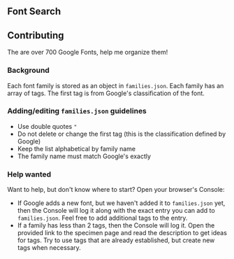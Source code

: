 Font Search
-----------

## Contributing

The are over 700 Google Fonts, help me organize them!

### Background

Each font family is stored as an object in `families.json`. Each family has an array of tags. The first tag is from Google's classification of the font.

### Adding/editing `families.json` guidelines

* Use double quotes `"`
* Do not delete or change the first tag (this is the classification defined by Google)
* Keep the list alphabetical by family name
* The family name must match Google's exactly

### Help wanted

Want to help, but don't know where to start? Open your browser's Console:

* If Google adds a new font, but we haven't added it to `families.json` yet, then the Console will log it along with the exact entry you can add to `families.json`. Feel free to add additional tags to the entry.
* If a family has less than 2 tags, then the Console will log it. Open the provided link to the specimen page and read the description to get ideas for tags. Try to use tags that are already established, but create new tags when necessary.